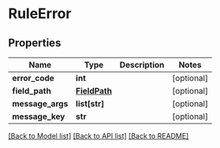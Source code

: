 # RuleError

## Properties
Name | Type | Description | Notes
------------ | ------------- | ------------- | -------------
**error_code** | **int** |  | [optional] 
**field_path** | [**FieldPath**](FieldPath.md) |  | [optional] 
**message_args** | **list[str]** |  | [optional] 
**message_key** | **str** |  | [optional] 

[[Back to Model list]](../README.md#documentation-for-models) [[Back to API list]](../README.md#documentation-for-api-endpoints) [[Back to README]](../README.md)


